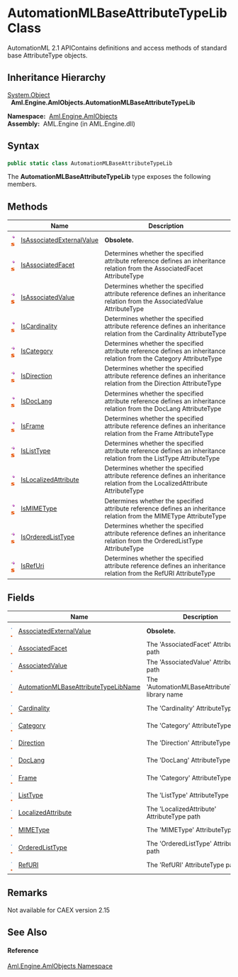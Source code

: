 AutomationMLBaseAttributeTypeLib Class
======================================
AutomationML 2.1 APIContains definitions and access methods of standard base AttributeType objects.


Inheritance Hierarchy
---------------------
[System.Object][1]  
  **Aml.Engine.AmlObjects.AutomationMLBaseAttributeTypeLib**  

  **Namespace:**  [Aml.Engine.AmlObjects][2]  
  **Assembly:**  AML.Engine (in AML.Engine.dll)

Syntax
------

```csharp
public static class AutomationMLBaseAttributeTypeLib
```

The **AutomationMLBaseAttributeTypeLib** type exposes the following members.


Methods
-------

                                 | Name                           | Description                                                                                                                    
-------------------------------- | ------------------------------ | ------------------------------------------------------------------------------------------------------------------------------ 
![Public method]![Static member] | [IsAssociatedExternalValue][3] | **Obsolete.**                                                                                                                  
![Public method]![Static member] | [IsAssociatedFacet][4]         | Determines whether the specified attribute reference defines an inheritance relation from the AssociatedFacet AttributeType    
![Public method]![Static member] | [IsAssociatedValue][5]         | Determines whether the specified attribute reference defines an inheritance relation from the AssociatedValue AttributeType    
![Public method]![Static member] | [IsCardinality][6]             | Determines whether the specified attribute reference defines an inheritance relation from the Cardinality AttributeType        
![Public method]![Static member] | [IsCategory][7]                | Determines whether the specified attribute reference defines an inheritance relation from the Category AttributeType           
![Public method]![Static member] | [IsDirection][8]               | Determines whether the specified attribute reference defines an inheritance relation from the Direction AttributeType          
![Public method]![Static member] | [IsDocLang][9]                 | Determines whether the specified attribute reference defines an inheritance relation from the DocLang AttributeType            
![Public method]![Static member] | [IsFrame][10]                  | Determines whether the specified attribute reference defines an inheritance relation from the Frame AttributeType              
![Public method]![Static member] | [IsListType][11]               | Determines whether the specified attribute reference defines an inheritance relation from the ListType AttributeType           
![Public method]![Static member] | [IsLocalizedAttribute][12]     | Determines whether the specified attribute reference defines an inheritance relation from the LocalizedAttribute AttributeType 
![Public method]![Static member] | [IsMIMEType][13]               | Determines whether the specified attribute reference defines an inheritance relation from the MIMEType AttributeType           
![Public method]![Static member] | [IsOrderedListType][14]        | Determines whether the specified attribute reference defines an inheritance relation from the OrderedListType AttributeType    
![Public method]![Static member] | [IsRefUri][15]                 | Determines whether the specified attribute reference defines an inheritance relation from the RefURI AttributeType             


Fields
------

                                | Name                                       | Description                                         
------------------------------- | ------------------------------------------ | --------------------------------------------------- 
![Public field]![Static member] | [AssociatedExternalValue][16]              | **Obsolete.**                                       
![Public field]![Static member] | [AssociatedFacet][17]                      | The 'AssociatedFacet' AttributeType path            
![Public field]![Static member] | [AssociatedValue][18]                      | The 'AssociatedValue' AttributeType path            
![Public field]![Static member] | [AutomationMLBaseAttributeTypeLibName][19] | The 'AutomationMLBaseAttributeTypeLib' library name 
![Public field]![Static member] | [Cardinality][20]                          | The 'Cardinality' AttributeType path                
![Public field]![Static member] | [Category][21]                             | The 'Category' AttributeType path                   
![Public field]![Static member] | [Direction][22]                            | The 'Direction' AttributeType path                  
![Public field]![Static member] | [DocLang][23]                              | The 'DocLang' AttributeType path                    
![Public field]![Static member] | [Frame][24]                                | The 'Category' AttributeType path                   
![Public field]![Static member] | [ListType][25]                             | The 'ListType' AttributeType path                   
![Public field]![Static member] | [LocalizedAttribute][26]                   | The 'LocalizedAttribute' AttributeType path         
![Public field]![Static member] | [MIMEType][27]                             | The 'MIMEType' AttributeType path                   
![Public field]![Static member] | [OrderedListType][28]                      | The 'OrderedListType' AttributeType path            
![Public field]![Static member] | [RefURI][29]                               | The 'RefURI' AttributeType path                     


Remarks
-------
Not available for CAEX version 2.15

See Also
--------

#### Reference
[Aml.Engine.AmlObjects Namespace][2]  

[1]: https://docs.microsoft.com/dotnet/api/system.object
[2]: ../README.md
[3]: IsAssociatedExternalValue.md
[4]: IsAssociatedFacet.md
[5]: IsAssociatedValue.md
[6]: IsCardinality.md
[7]: IsCategory.md
[8]: IsDirection.md
[9]: IsDocLang.md
[10]: IsFrame.md
[11]: IsListType.md
[12]: IsLocalizedAttribute.md
[13]: IsMIMEType.md
[14]: IsOrderedListType.md
[15]: IsRefUri.md
[16]: AssociatedExternalValue.md
[17]: AssociatedFacet.md
[18]: AssociatedValue.md
[19]: AutomationMLBaseAttributeTypeLibName.md
[20]: Cardinality.md
[21]: Category.md
[22]: Direction.md
[23]: DocLang.md
[24]: Frame.md
[25]: ListType.md
[26]: LocalizedAttribute.md
[27]: MIMEType.md
[28]: OrderedListType.md
[29]: RefURI.md
[30]: https://www.automationml.org
[31]: ../../icons/logoShade.png
[Public method]: ../../icons/pubmethod.gif "Public method"
[Static member]: ../../icons/static.gif "Static member"
[Public field]: ../../icons/pubfield.gif "Public field"